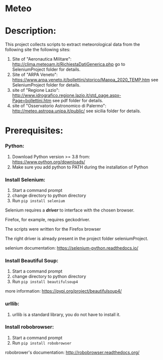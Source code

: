 # Meteo

# Description:
This project collects scripts to extract meteorological data from 
the following site the following sites:

1) Site of "Aeronautica Militare": http://clima.meteoam.it/RichiestaDatiGenerica.php
go to SeleniumProject folder for details.
2) Site of "ARPA Veneto": https://www.arpa.veneto.it/bollettini/storico/Mappa_2020_TEMP.htm 
see SeleniumProject folder for details.
3) site of "Regione Lazio": http://www.idrografico.regione.lazio.it/std_page.aspx-Page=bollettini.htm
see pdf folder for details.
4) site of "Osservatorio Astronomico di Palermo": http://meteo.astropa.unipa.it/public/ 
see sicilia folder for details.

# Prerequisites:
### Python:
1. Download Python version >= 3.8 from:  https://www.python.org/downloads/
2. Make sure you add python to PATH during the installation of Python

### Install Selenium: 
1. Start a command prompt
2. change directory to python directory
3. Run `pip install selenium`

Selenium requires a ***driver*** to interface with the chosen browser. 

Firefox, for example, requires geckodriver. 

The scripts were written for the Firefox browser

The right driver is already present in the project folder seleniumProject.


selenium documentation: https://selenium-python.readthedocs.io/

### Install Beautiful Soup:
1. Start a command prompt
2. change directory to python directory
3. Run `pip install beautifulsoup4`

more information: https://pypi.org/project/beautifulsoup4/

### urllib:
1. urllib is a standard library,  you do not have to install it.


### Install robobrowser:
1. Start a command prompt
2. Run `pip install robobrowser`

robobrower's documentation: http://robobrowser.readthedocs.org/

